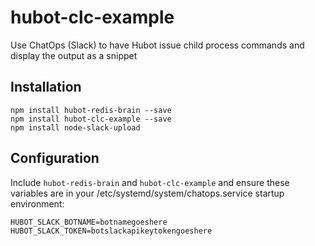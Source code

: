 hubot-clc-example
============

Use ChatOps (Slack) to have Hubot issue child process commands and display the output as a snippet


## Installation
```
npm install hubot-redis-brain --save
npm install hubot-clc-example --save
npm install node-slack-upload
```

## Configuration
Include `hubot-redis-brain` and `hubot-clc-example` and ensure these variables are in your /etc/systemd/system/chatops.service startup environment:
```
HUBOT_SLACK_BOTNAME=botnamegoeshere
HUBOT_SLACK_TOKEN=botslackapikeytokengoeshere
```
